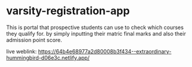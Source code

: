 # varsity-registration-app
This is portal that prospective students can use to check which courses they qualify for. by simply inputting their matric final marks and also their admission point score.

live weblink: https://64b4e68977a2d80008b3f434--extraordinary-hummingbird-d06e3c.netlify.app/
